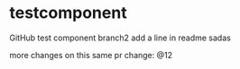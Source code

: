 # testcomponent
GitHub test component
branch2
add a line in readme
sadas

more changes on this same pr
change: @12
